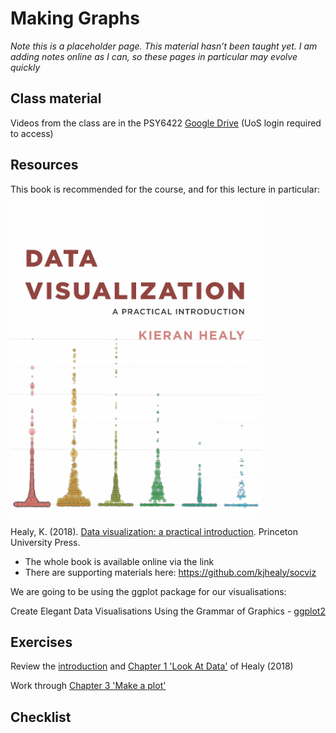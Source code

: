 # Making Graphs

<div class="info">
<p><em>Note this is a placeholder page. This material hasn’t been taught yet. I am adding notes online as I can, so these pages in particular may evolve quickly</em></p>
</div>

## Class material

Videos from the class are in the PSY6422 [Google Drive](https://drive.google.com/drive/folders/1IbnGAO2Gn4u9T_qze5zhZyU9E8qNmdHh?usp=sharing) (UoS login required to access)

<!-- Slides : [slides format](https://docs.google.com/presentation/d/1DbStojATmr9ZH4_23-F24uqZZ_9M9LkenGLFlwWZBig/edit?usp=sharing), [pdf format](). -->
  
## Resources

This book is recommended for the course, and for this lecture in particular:

<img src="images/dv-cover-pupress.jpeg" style="width: 400px; float: center;">

Healy, K. (2018). [Data visualization: a practical introduction](https://socviz.co/). Princeton University Press.  
* The whole book is available online via the link  
* There are supporting materials here: https://github.com/kjhealy/socviz  
 
We are going to be using the ggplot package for our visualisations:

Create Elegant Data Visualisations Using the Grammar of Graphics - [ggplot2](https://ggplot2.tidyverse.org/)

## Exercises

Review the [introduction](https://socviz.co) and [Chapter 1 'Look At Data'](https://socviz.co/lookatdata.html) of Healy (2018)

Work through [Chapter 3 'Make a plot'](https://socviz.co/makeplot.html)

## Checklist
  
